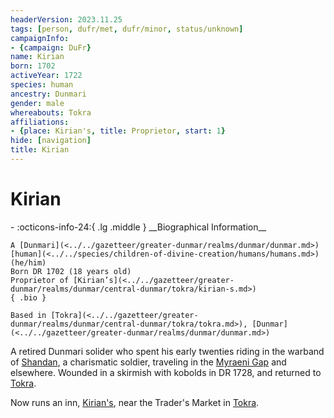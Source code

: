 ```yaml
---
headerVersion: 2023.11.25
tags: [person, dufr/met, dufr/minor, status/unknown]
campaignInfo:
- {campaign: DuFr}
name: Kirian
born: 1702
activeYear: 1722
species: human
ancestry: Dunmari
gender: male
whereabouts: Tokra
affiliations:
- {place: Kirian's, title: Proprietor, start: 1}
hide: [navigation]
title: Kirian
---
```

# Kirian
<div class="grid cards ext-narrow-margin ext-one-column" markdown>
- :octicons-info-24:{ .lg .middle } __Biographical Information__

    A [Dunmari](<../../gazetteer/greater-dunmar/realms/dunmar/dunmar.md>) [human](<../../species/children-of-divine-creation/humans/humans.md>) (he/him)  
    Born DR 1702 (18 years old)  
    Proprietor of [Kirian’s](<../../gazetteer/greater-dunmar/realms/dunmar/central-dunmar/tokra/kirian-s.md>)  
    { .bio }

    Based in [Tokra](<../../gazetteer/greater-dunmar/realms/dunmar/central-dunmar/tokra/tokra.md>), [Dunmar](<../../gazetteer/greater-dunmar/realms/dunmar/dunmar.md>)
</div>


A retired Dunmari solider who spent his early twenties riding in the warband of [Shandan](<./shandan.md>), a charismatic soldier, traveling in the [Myraeni Gap](<../../gazetteer/greater-dunmar/myraeni-gap.md>) and elsewhere. Wounded in a skirmish with kobolds in DR 1728, and returned to [Tokra](<../../gazetteer/greater-dunmar/realms/dunmar/central-dunmar/tokra/tokra.md>). 

Now runs an inn, [Kirian's](<../../gazetteer/greater-dunmar/realms/dunmar/central-dunmar/tokra/kirian-s.md>), near the Trader's Market in [Tokra](<../../gazetteer/greater-dunmar/realms/dunmar/central-dunmar/tokra/tokra.md>). 


